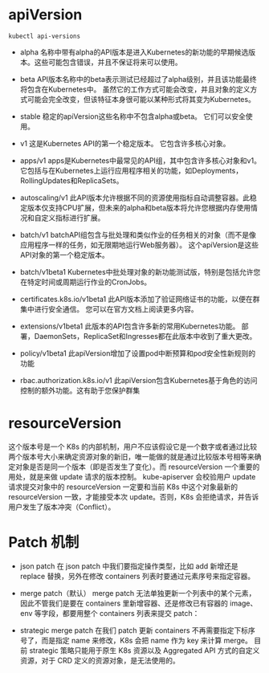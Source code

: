 # apiVersion
```
kubectl api-versions
```

- alpha
名称中带有alpha的API版本是进入Kubernetes的新功能的早期候选版本。这些可能包含错误，并且不保证将来可以使用。

- beta
API版本名称中的beta表示测试已经超过了alpha级别，并且该功能最终将包含在Kubernetes中。 虽然它的工作方式可能会改变，并且对象的定义方式可能会完全改变，但该特征本身很可能以某种形式将其变为Kubernetes。

- stable
稳定的apiVersion这些名称中不包含alpha或beta。 它们可以安全使用。

- v1
这是Kubernetes API的第一个稳定版本。 它包含许多核心对象。

- apps/v1
apps是Kubernetes中最常见的API组，其中包含许多核心对象和v1。 它包括与在Kubernetes上运行应用程序相关的功能，如Deployments，RollingUpdates和ReplicaSets。

- autoscaling/v1
此API版本允许根据不同的资源使用指标自动调整容器。此稳定版本仅支持CPU扩展，但未来的alpha和beta版本将允许您根据内存使用情况和自定义指标进行扩展。

- batch/v1
batchAPI组包含与批处理和类似作业的任务相关的对象（而不是像应用程序一样的任务，如无限期地运行Web服务器）。 这个apiVersion是这些API对象的第一个稳定版本。

- batch/v1beta1
Kubernetes中批处理对象的新功能测试版，特别是包括允许您在特定时间或周期运行作业的CronJobs。

- certificates.k8s.io/v1beta1
此API版本添加了验证网络证书的功能，以便在群集中进行安全通信。 您可以在官方文档上阅读更多内容。

- extensions/v1beta1
此版本的API包含许多新的常用Kubernetes功能。 部署，DaemonSets，ReplicaSet和Ingresses都在此版本中收到了重大更改。

- policy/v1beta1
此apiVersion增加了设置pod中断预算和pod安全性新规则的功能

- rbac.authorization.k8s.io/v1
此apiVersion包含Kubernetes基于角色的访问控制的额外功能。这有助于您保护群集


# resourceVersion
这个版本号是一个 K8s 的内部机制，用户不应该假设它是一个数字或者通过比较两个版本号大小来确定资源对象的新旧，唯一能做的就是通过比较版本号相等来确定对象是否是同一个版本（即是否发生了变化）。而 resourceVersion 一个重要的用处，就是来做 update 请求的版本控制。
kube-apiserver 会校验用户 update 请求提交对象中的 resourceVersion 一定要和当前 K8s 中这个对象最新的 resourceVersion 一致，才能接受本次 update。否则，K8s 会拒绝请求，并告诉用户发生了版本冲突（Conflict）。

# Patch 机制
- json patch
在 json patch 中我们要指定操作类型，比如 add 新增还是 replace 替换，另外在修改 containers 列表时要通过元素序号来指定容器。

- merge patch（默认）
merge patch 无法单独更新一个列表中的某个元素，因此不管我们是要在 containers 里新增容器、还是修改已有容器的 image、env 等字段，都要用整个 containers 列表来提交 patch：

- strategic merge patch
在我们 patch 更新 containers 不再需要指定下标序号了，而是指定 name 来修改，K8s 会把 name 作为 key 来计算 merge。
目前 strategic 策略只能用于原生 K8s 资源以及 Aggregated API 方式的自定义资源，对于 CRD 定义的资源对象，是无法使用的。
